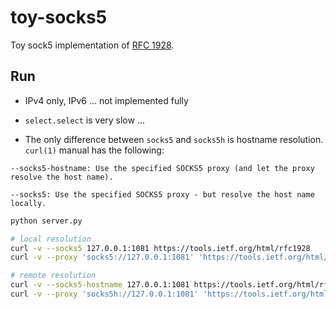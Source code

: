 # toy-socks5

Toy sock5 implementation of [RFC 1928](https://tools.ietf.org/html/rfc1928).

## Run

- IPv4 only, IPv6 ... not implemented fully

- `select.select` is very slow ...

- The only difference between `socks5` and `socks5h` is hostname resolution. `curl(1)` manual has the following:

```text
--socks5-hostname: Use the specified SOCKS5 proxy (and let the proxy resolve the host name).

--socks5: Use the specified SOCKS5 proxy - but resolve the host name locally.
```

```bash
python server.py

# local resolution
curl -v --socks5 127.0.0.1:1081 https://tools.ietf.org/html/rfc1928
curl -v --proxy 'socks5://127.0.0.1:1081' 'https://tools.ietf.org/html/rfc1928'

# remote resolution
curl -v --socks5-hostname 127.0.0.1:1081 https://tools.ietf.org/html/rfc1928
curl -v --proxy 'socks5h://127.0.0.1:1081' 'https://tools.ietf.org/html/rfc1928'
```
